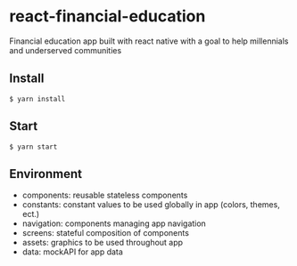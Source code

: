 # react-financial-education
Financial education app built with react native with a goal to help millennials and underserved communities


## Install

    $ yarn install
    
## Start

    $ yarn start
    
## Environment

- components: reusable stateless components
- constants: constant values to be used globally in app (colors, themes, ect.)
- navigation: components managing app navigation
- screens: stateful composition of components
- assets: graphics to be used throughout app
- data: mockAPI for app data
